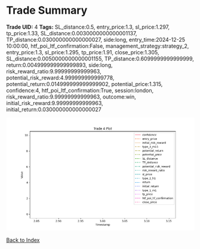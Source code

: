 # Trade Summary

**Trade UID:** 4
**Tags:** SL_distance:0.5, entry_price:1.3, sl_price:1.297, tp_price:1.33, SL_distance:0.0030000000000001137, TP_distance:0.030000000000000027, side:long, entry_time:2024-12-25 10:00:00, htf_poi_ltf_confirmation:False, management_strategy:strategy_2, entry_price:1.3, sl_price:1.295, tp_price:1.91, close_price:1.305, SL_distance:0.0050000000000001155, TP_distance:0.6099999999999999, return:0.004999999999999893, side:long, risk_reward_ratio:9.99999999999963, potential_risk_reward:4.999999999999778, potential_return:0.014999999999999902, potential_price:1.315, confidence:4, htf_poi_ltf_confirmation:True, session:london, risk_reward_ratio:9.99999999999963, outcome:win, initial_risk_reward:9.99999999999963, initial_return:0.030000000000000027


![Trade Plot](trade_plot_4.png)


[Back to Index](index.md)
